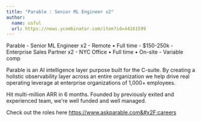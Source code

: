 ```yaml
---
title: "Parable : Senior ML Engineer x2"
author:
  name: usful
  url: https://news.ycombinator.com/item?id=44161599
---
```


<JobNavigation />

Parable - Senior ML Engineer x2 - Remote • Full time - $150-250k -  Enterprise Sales Partner x2 - NYC Office • Full time • On-site - Variable comp

Parable is an AI intelligence layer purpose built for the C-suite.  By creating a holistic observability layer across an entire organization we help drive real operating leverage at enterprise organizations of 1,000+ employees.

Hit multi-million ARR in 6 months. Founded by previously exited and experienced team, we&#x27;re well funded and well managed.

Check out the roles here <a href="https:&#x2F;&#x2F;www.askparable.com&#x2F;careers" rel="nofollow">https:&#x2F;&#x2F;www.askparable.com&#x2F;careers</a>
<JobApplication />
